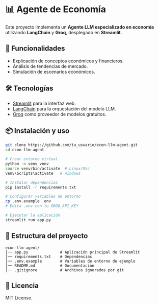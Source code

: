 # 📊 Agente de Economía

Este proyecto implementa un **Agente LLM especializado en economía** utilizando **LangChain** y **Groq**, desplegado en **Streamlit**.

## 🚀 Funcionalidades
- Explicación de conceptos económicos y financieros.
- Análisis de tendencias de mercado.
- Simulación de escenarios económicos.

## 🛠️ Tecnologías
- [Streamlit](https://streamlit.io/) para la interfaz web.
- [LangChain](https://www.langchain.com/) para la orquestación del modelo LLM.
- [Groq](https://groq.com/) como proveedor de modelos gratuitos.

## 📦 Instalación y uso
```bash
git clone https://github.com/tu_usuario/econ-llm-agent.git
cd econ-llm-agent

# Crear entorno virtual
python -m venv venv
source venv/bin/activate  # Linux/Mac
venv\Scripts\activate   # Windows

# Instalar dependencias
pip install -r requirements.txt

# Configurar variables de entorno
cp .env.example .env
# Edita .env con tu GROQ_API_KEY

# Ejecutar la aplicación
streamlit run app.py
```

## 📁 Estructura del proyecto
```
econ-llm-agent/
│── app.py              # Aplicación principal de Streamlit
│── requirements.txt    # Dependencias
│── .env.example        # Variables de entorno de ejemplo
│── README.md           # Documentación
│── .gitignore          # Archivos ignorados por git
```

## 📜 Licencia
MIT License.
